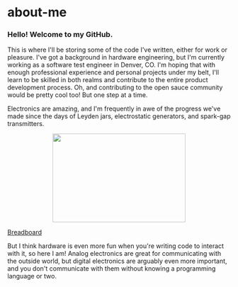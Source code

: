 # about-me
### Hello! Welcome to my GitHub.

This is where I'll be storing some of the code I've written, either for work or pleasure. I've got a background in hardware engineering, but I'm currently working as a software test engineer in Denver, CO. I'm hoping that with enough professional experience and personal projects under my belt, I'll learn to be skilled in both realms and contribute to the entire product development process. Oh, and contributing to the open sauce community would be pretty cool too! But one step at a time.

Electronics are amazing, and I'm frequently in awe of the progress we've made since the days of Leyden jars, electrostatic generators, and spark-gap transmitters.

<p align="center">
  <img width="300" height="200" src="https://upload.wikimedia.org/wikipedia/commons/thumb/1/15/Andreas_Cunaeus_discovering_the_Leyden_jar.png/1200px-Andreas_Cunaeus_discovering_the_Leyden_jar.png">
</p>

[Breadboard](/static/breadboardPic.jpg)

But I think hardware is even more fun when you're writing code to interact with it, so here I am! Analog electronics are great for communicating with the outside world, but digital electronics are arguably even more important, and you don't communicate with them without knowing a programming language or two.
